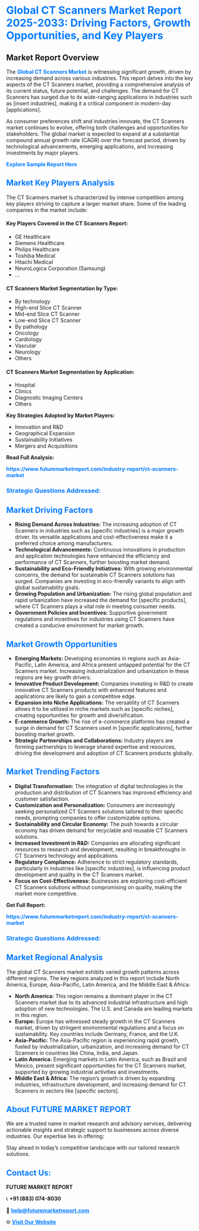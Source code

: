 <h1 style="color: #007BFF;">Global CT Scanners Market Report 2025-2033: Driving Factors, Growth Opportunities, and Key Players</h1>

<section id="overview">
<h2>Market Report Overview</h2>
<p>The <a href="https://www.futuremarketreport.com/industry-report/ct-scanners-market" style="color: #007BFF; text-decoration: none;"><strong>Global CT Scanners Market</strong></a> is witnessing significant growth, driven by increasing demand across various industries. This report delves into the key aspects of the CT Scanners market, providing a comprehensive analysis of its current status, future potential, and challenges. The demand for CT Scanners has surged due to its wide-ranging applications in industries such as [insert industries], making it a critical component in modern-day [applications].</p>
<p>As consumer preferences shift and industries innovate, the CT Scanners market continues to evolve, offering both challenges and opportunities for stakeholders. The global market is expected to expand at a substantial compound annual growth rate (CAGR) over the forecast period, driven by technological advancements, emerging applications, and increasing investments by major players.</p>
</section>

<section id="overview">
<p><a href="https://www.futuremarketreport.com/request-sample/reportId=107793" style="color: #007BFF; text-decoration: none;"><strong>Explore Sample Report Here</strong></a></p>
</section>

<section id="key-players">
<h2 style="color: #007BFF;">Market Key Players Analysis</h2>
<p>The CT Scanners market is characterized by intense competition among key players striving to capture a larger market share. Some of the leading companies in the market include:</p>
<h4>Key Players Covered in the CT Scanners Report:</h4>
<ul><li>GE Healthcare</li><li>Siemens Healthcare</li><li>Philips Healthcare</li><li>Toshiba Medical</li><li>Hitachi Medical</li><li>NeuroLogica Corporation (Samsung)</li><li>...</li></ul>
<h4>CT Scanners Market Segmentation by Type:</h4>
<ul><li>By technology</li><li>High-end Slice CT Scanner</li><li>Mid-end Slice CT Scanner</li><li>Low-end Slice CT Scanner</li><li>By pathology</li><li>Oncology</li><li>Cardiology</li><li>Vascular</li><li>Neurology</li><li>Others</li></ul>

<h4>CT Scanners Market Segmentation by Application:</h4>
<ul><li>Hospital</li><li>Clinics</li><li>Diagnostic Imaging Centers</li><li>Others</li></ul>
<p><strong>Key Strategies Adopted by Market Players:</strong></p>
<ul>
<li>Innovation and R&D</li>
<li>Geographical Expansion</li>
<li>Sustainability Initiatives</li>
<li>Mergers and Acquisitions</li>
</ul>
</section>

<section>
<p><strong>Read Full Analysis: </strong></p><a href="https://www.futuremarketreport.com/industry-report/ct-scanners-market" style="color: #007BFF; text-decoration: none;"><strong>https://www.futuremarketreport.com/industry-report/ct-scanners-market</strong></a>
<h3 style="color: #007BFF;">Strategic Questions Addressed:</h3>
</section>

<section id="driving-factors">
<h2 style="color: #007BFF;">Market Driving Factors</h2>
<ul>
<li><strong>Rising Demand Across Industries:</strong> The increasing adoption of CT Scanners in industries such as [specific industries] is a major growth driver. Its versatile applications and cost-effectiveness make it a preferred choice among manufacturers.</li>
<li><strong>Technological Advancements:</strong> Continuous innovations in production and application technologies have enhanced the efficiency and performance of CT Scanners, further boosting market demand.</li>
<li><strong>Sustainability and Eco-Friendly Initiatives:</strong> With growing environmental concerns, the demand for sustainable CT Scanners solutions has surged. Companies are investing in eco-friendly variants to align with global sustainability goals.</li>
<li><strong>Growing Population and Urbanization:</strong> The rising global population and rapid urbanization have increased the demand for [specific products], where CT Scanners plays a vital role in meeting consumer needs.</li>
<li><strong>Government Policies and Incentives:</strong> Supportive government regulations and incentives for industries using CT Scanners have created a conducive environment for market growth.</li>
</ul>
</section>

<section id="growth-opportunities">
<h2 style="color: #007BFF;">Market Growth Opportunities</h2>
<ul>
<li><strong>Emerging Markets:</strong> Developing economies in regions such as Asia-Pacific, Latin America, and Africa present untapped potential for the CT Scanners market. Increasing industrialization and urbanization in these regions are key growth drivers.</li>
<li><strong>Innovative Product Development:</strong> Companies investing in R&D to create innovative CT Scanners products with enhanced features and applications are likely to gain a competitive edge.</li>
<li><strong>Expansion into Niche Applications:</strong> The versatility of CT Scanners allows it to be utilized in niche markets such as [specific niches], creating opportunities for growth and diversification.</li>
<li><strong>E-commerce Growth:</strong> The rise of e-commerce platforms has created a surge in demand for CT Scanners used in [specific applications], further boosting market growth.</li>
<li><strong>Strategic Partnerships and Collaborations:</strong> Industry players are forming partnerships to leverage shared expertise and resources, driving the development and adoption of CT Scanners products globally.</li>
</ul>
</section>

<section id="trending-factors">
<h2 style="color: #007BFF;">Market Trending Factors</h2>
<ul>
<li><strong>Digital Transformation:</strong> The integration of digital technologies in the production and distribution of CT Scanners has improved efficiency and customer satisfaction.</li>
<li><strong>Customization and Personalization:</strong> Consumers are increasingly seeking personalized CT Scanners solutions tailored to their specific needs, prompting companies to offer customizable options.</li>
<li><strong>Sustainability and Circular Economy:</strong> The push towards a circular economy has driven demand for recyclable and reusable CT Scanners solutions.</li>
<li><strong>Increased Investment in R&D:</strong> Companies are allocating significant resources to research and development, resulting in breakthroughs in CT Scanners technology and applications.</li>
<li><strong>Regulatory Compliance:</strong> Adherence to strict regulatory standards, particularly in industries like [specific industries], is influencing product development and quality in the CT Scanners market.</li>
<li><strong>Focus on Cost-Effectiveness:</strong> Businesses are exploring cost-efficient CT Scanners solutions without compromising on quality, making the market more competitive.</li>
</ul>
</section>

<section>
<p><strong>Get Full Report: </strong></p><a href="https://www.futuremarketreport.com/industry-report/ct-scanners-market" style="color: #007BFF; text-decoration: none;"><strong>https://www.futuremarketreport.com/industry-report/ct-scanners-market</strong></a>
<h3 style="color: #007BFF;">Strategic Questions Addressed:</h3>
</section>


<section id="regional-analysis">
<h2 style="color: #007BFF;">Market Regional Analysis</h2>
<p>The global CT Scanners market exhibits varied growth patterns across different regions. The key regions analyzed in this report include North America, Europe, Asia-Pacific, Latin America, and the Middle East & Africa:</p>
<ul>
<li><strong>North America:</strong> This region remains a dominant player in the CT Scanners market due to its advanced industrial infrastructure and high adoption of new technologies. The U.S. and Canada are leading markets in this region.</li>
<li><strong>Europe:</strong> Europe has witnessed steady growth in the CT Scanners market, driven by stringent environmental regulations and a focus on sustainability. Key countries include Germany, France, and the U.K.</li>
<li><strong>Asia-Pacific:</strong> The Asia-Pacific region is experiencing rapid growth, fueled by industrialization, urbanization, and increasing demand for CT Scanners in countries like China, India, and Japan.</li>
<li><strong>Latin America:</strong> Emerging markets in Latin America, such as Brazil and Mexico, present significant opportunities for the CT Scanners market, supported by growing industrial activities and investments.</li>
<li><strong>Middle East & Africa:</strong> The region’s growth is driven by expanding industries, infrastructure development, and increasing demand for CT Scanners in sectors like [specific sectors].</li>
</ul>
</section>

<footer>
<h2 style="color: #007BFF;">About FUTURE MARKET REPORT</h2>
<p>We are a trusted name in market research and advisory services, delivering actionable insights and strategic support to businesses across diverse industries. Our expertise lies in offering:</p>

<p>Stay ahead in today’s competitive landscape with our tailored research solutions.</p>

<h2 style="color: #007BFF;">Contact Us:</h2>
<p><strong>FUTURE MARKET REPORT</strong></p>
<p>📞 <strong>+91 (883) 074-8030</strong></p>
<p>📧 <strong><a href="mailto:help@futuremarketreport.com" style="color: #007BFF;">help@futuremarketreport.com</a></strong></p>
<p>🌐 <strong><a href="https://www.futuremarketreport.com/" style="color: #007BFF;">Visit Our Website</a></strong></p>
</footer>